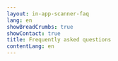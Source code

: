 ```yaml
---
layout: in-app-scanner-faq
lang: en
showBreadCrumbs: true
showContact: true
title: Frequently asked questions
contentLang: en
---
```

